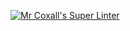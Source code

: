 [![Mr Coxall's Super Linter](https://github.com/ICD2O-Digital-Tech-NikoS/-Unit1-05-HTML-MDL-/workflows/Mr%20Coxall's%20Super%20Linter/badge.svg)](https://github.com/ICD2O-Digital-Tech-NikoS/-Unit1-05-HTML-MDL-/actions/)
